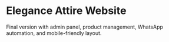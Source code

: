 # Elegance Attire Website

Final version with admin panel, product management, WhatsApp automation, and mobile-friendly layout.
